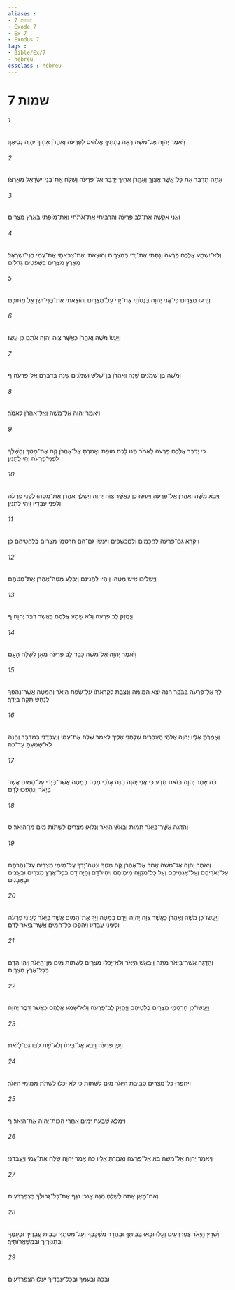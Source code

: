 ```yaml
---
aliases : 
- שמות 7
- Exode 7
- Ex 7
- Exodus 7
tags : 
- Bible/Ex/7
- hébreu
cssclass : hébreu
---
```


# שמות 7

###### 1
וַיֹּאמֶר יְהוָה אֶל־מֹשֶׁה רְאֵה נְתַתִּיךָ אֱלֹהִים לְפַרְעֹה וְאַהֲרֹן אָחִיךָ יִהְיֶה נְבִיאֶךָ׃
###### 2
אַתָּה תְדַבֵּר אֵת כָּל־אֲשֶׁר אֲצַוֶּךָּ וְאַהֲרֹן אָחִיךָ יְדַבֵּר אֶל־פַּרְעֹה וְשִׁלַּח אֶת־בְּנֵי־יִשְׂרָאֵל מֵאַרְצֹו׃
###### 3
וַאֲנִי אַקְשֶׁה אֶת־לֵב פַּרְעֹה וְהִרְבֵּיתִי אֶת־אֹתֹתַי וְאֶת־מֹופְתַי בְּאֶרֶץ מִצְרָיִם׃
###### 4
וְלֹא־יִשְׁמַע אֲלֵכֶם פַּרְעֹה וְנָתַתִּי אֶת־יָדִי בְּמִצְרָיִם וְהֹוצֵאתִי אֶת־צִבְאֹתַי אֶת־עַמִּי בְנֵי־יִשְׂרָאֵל מֵאֶרֶץ מִצְרַיִם בִּשְׁפָטִים גְּדֹלִים׃
###### 5
וְיָדְעוּ מִצְרַיִם כִּי־אֲנִי יְהוָה בִּנְטֹתִי אֶת־יָדִי עַל־מִצְרָיִם וְהֹוצֵאתִי אֶת־בְּנֵי־יִשְׂרָאֵל מִתֹּוכָם׃
###### 6
וַיַּעַשׂ מֹשֶׁה וְאַהֲרֹן כַּאֲשֶׁר צִוָּה יְהוָה אֹתָם כֵּן עָשׂוּ׃
###### 7
וּמֹשֶׁה בֶּן־שְׁמֹנִים שָׁנָה וְאַהֲרֹן בֶּן־שָׁלֹשׁ וּשְׁמֹנִים שָׁנָה בְּדַבְּרָם אֶל־פַּרְעֹה׃ ף
###### 8
וַיֹּאמֶר יְהוָה אֶל־מֹשֶׁה וְאֶל־אַהֲרֹן לֵאמֹר׃
###### 9
כִּי יְדַבֵּר אֲלֵכֶם פַּרְעֹה לֵאמֹר תְּנוּ לָכֶם מֹופֵת וְאָמַרְתָּ אֶל־אַהֲרֹן קַח אֶת־מַטְּךָ וְהַשְׁלֵךְ לִפְנֵי־פַרְעֹה יְהִי לְתַנִּין׃
###### 10
וַיָּבֹא מֹשֶׁה וְאַהֲרֹן אֶל־פַּרְעֹה וַיַּעַשׂוּ כֵן כַּאֲשֶׁר צִוָּה יְהוָה וַיַּשְׁלֵךְ אַהֲרֹן אֶת־מַטֵּהוּ לִפְנֵי פַרְעֹה וְלִפְנֵי עֲבָדָיו וַיְהִי לְתַנִּין׃
###### 11
וַיִּקְרָא גַּם־פַּרְעֹה לַחֲכָמִים וְלַמְכַשְּׁפִים וַיַּעֲשׂוּ גַם־הֵם חַרְטֻמֵּי מִצְרַיִם בְּלַהֲטֵיהֶם כֵּן׃
###### 12
וַיַּשְׁלִיכוּ אִישׁ מַטֵּהוּ וַיִּהְיוּ לְתַנִּינִם וַיִּבְלַע מַטֵּה־אַהֲרֹן אֶת־מַטֹּתָם׃
###### 13
וַיֶּחֱזַק לֵב פַּרְעֹה וְלֹא שָׁמַע אֲלֵהֶם כַּאֲשֶׁר דִּבֶּר יְהוָה׃ ף
###### 14
וַיֹּאמֶר יְהוָה אֶל־מֹשֶׁה כָּבֵד לֵב פַּרְעֹה מֵאֵן לְשַׁלַּח הָעָם׃
###### 15
לֵךְ אֶל־פַּרְעֹה בַּבֹּקֶר הִנֵּה יֹצֵא הַמַּיְמָה וְנִצַּבְתָּ לִקְרָאתֹו עַל־שְׂפַת הַיְאֹר וְהַמַּטֶּה אֲשֶׁר־נֶהְפַּךְ לְנָחָשׁ תִּקַּח בְּיָדֶךָ׃
###### 16
וְאָמַרְתָּ אֵלָיו יְהוָה אֱלֹהֵי הָעִבְרִים שְׁלָחַנִי אֵלֶיךָ לֵאמֹר שַׁלַּח אֶת־עַמִּי וְיַעַבְדֻנִי בַּמִּדְבָּר וְהִנֵּה לֹא־שָׁמַעְתָּ עַד־כֹּה׃
###### 17
כֹּה אָמַר יְהוָה בְּזֹאת תֵּדַע כִּי אֲנִי יְהוָה הִנֵּה אָנֹכִי מַכֶּה בַּמַּטֶּה אֲשֶׁר־בְּיָדִי עַל־הַמַּיִם אֲשֶׁר בַּיְאֹר וְנֶהֶפְכוּ לְדָם׃
###### 18
וְהַדָּגָה אֲשֶׁר־בַּיְאֹר תָּמוּת וּבָאַשׁ הַיְאֹר וְנִלְאוּ מִצְרַיִם לִשְׁתֹּות מַיִם מִן־הַיְאֹר׃ ס
###### 19
וַיֹּאמֶר יְהוָה אֶל־מֹשֶׁה אֱמֹר אֶל־אַהֲרֹן קַח מַטְּךָ וּנְטֵה־יָדְךָ עַל־מֵימֵי מִצְרַיִם עַל־נַהֲרֹתָם עַל־יְאֹרֵיהֶם וְעַל־אַגְמֵיהֶם וְעַל כָּל־מִקְוֵה מֵימֵיהֶם וְיִהְיוּ־דָם וְהָיָה דָם בְּכָל־אֶרֶץ מִצְרַיִם וּבָעֵצִים וּבָאֲבָנִים׃
###### 20
וַיַּעֲשׂוּ־כֵן מֹשֶׁה וְאַהֲרֹן כַּאֲשֶׁר צִוָּה יְהוָה וַיָּרֶם בַּמַּטֶּה וַיַּךְ אֶת־הַמַּיִם אֲשֶׁר בַּיְאֹר לְעֵינֵי פַרְעֹה וּלְעֵינֵי עֲבָדָיו וַיֵּהָפְכוּ כָּל־הַמַּיִם אֲשֶׁר־בַּיְאֹר לְדָם׃
###### 21
וְהַדָּגָה אֲשֶׁר־בַּיְאֹר מֵתָה וַיִּבְאַשׁ הַיְאֹר וְלֹא־יָכְלוּ מִצְרַיִם לִשְׁתֹּות מַיִם מִן־הַיְאֹר וַיְהִי הַדָּם בְּכָל־אֶרֶץ מִצְרָיִם׃
###### 22
וַיַּעֲשׂוּ־כֵן חַרְטֻמֵּי מִצְרַיִם בְּלָטֵיהֶם וַיֶּחֱזַק לֵב־פַּרְעֹה וְלֹא־שָׁמַע אֲלֵהֶם כַּאֲשֶׁר דִּבֶּר יְהוָה׃
###### 23
וַיִּפֶן פַּרְעֹה וַיָּבֹא אֶל־בֵּיתֹו וְלֹא־שָׁת לִבֹּו גַּם־לָזֹאת׃
###### 24
וַיַּחְפְּרוּ כָל־מִצְרַיִם סְבִיבֹת הַיְאֹר מַיִם לִשְׁתֹּות כִּי לֹא יָכְלוּ לִשְׁתֹּת מִמֵּימֵי הַיְאֹר׃
###### 25
וַיִּמָּלֵא שִׁבְעַת יָמִים אַחֲרֵי הַכֹּות־יְהוָה אֶת־הַיְאֹר׃ ף
###### 26
וַיֹּאמֶר יְהוָה אֶל־מֹשֶׁה בֹּא אֶל־פַּרְעֹה וְאָמַרְתָּ אֵלָיו כֹּה אָמַר יְהוָה שַׁלַּח אֶת־עַמִּי וְיַעַבְדֻנִי׃
###### 27
וְאִם־מָאֵן אַתָּה לְשַׁלֵּחַ הִנֵּה אָנֹכִי נֹגֵף אֶת־כָּל־גְּבוּלְךָ בַּצְפַרְדְּעִים׃
###### 28
וְשָׁרַץ הַיְאֹר צְפַרְדְּעִים וְעָלוּ וּבָאוּ בְּבֵיתֶךָ וּבַחֲדַר מִשְׁכָּבְךָ וְעַל־מִטָּתֶךָ וּבְבֵית עֲבָדֶיךָ וּבְעַמֶּךָ וּבְתַנּוּרֶיךָ וּבְמִשְׁאֲרֹותֶיךָ׃
###### 29
וּבְכָה וּבְעַמְּךָ וּבְכָל־עֲבָדֶיךָ יַעֲלוּ הַצְפַרְדְּעִים׃

